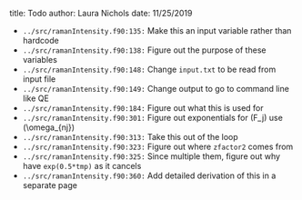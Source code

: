 title: Todo
author: Laura Nichols
date: 11/25/2019

* `../src/ramanIntensity.f90:135:` Make this an input variable rather than hardcode
* `../src/ramanIntensity.f90:138:` Figure out the purpose of these variables
* `../src/ramanIntensity.f90:148:` Change `input.txt` to be read from input file
* `../src/ramanIntensity.f90:149:` Change output to go to command line like QE
* `../src/ramanIntensity.f90:184:` Figure out what this is used for
* `../src/ramanIntensity.f90:301:` Figure out exponentials for \(F_j\) use \(\omega_{nj}\)
* `../src/ramanIntensity.f90:313:` Take this out of the loop
* `../src/ramanIntensity.f90:323:` Figure out where `zfactor2` comes from
* `../src/ramanIntensity.f90:325:` Since multiple them, figure out why have `exp(0.5*tmp)` as it cancels
* `../src/ramanIntensity.f90:360:` Add detailed derivation of this in a separate page
